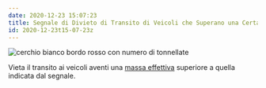 ```yaml
---
date: 2020-12-23 15:07:23
title: Segnale di Divieto di Transito di Veicoli che Superano una Certa Massa
id: 2020-12-23t15-07-23z
---
```


![cerchio bianco bordo rosso con numero di
tonnellate](./images/divieto-transito-massa.png)

Vieta il transito ai veicoli aventi una
[massa effettiva](./2020-12-23t15-16-21z.md) superiore a quella indicata dal
segnale.
